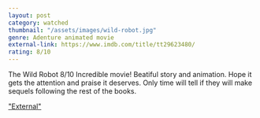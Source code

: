 ```yaml
---
layout: post
category: watched
thumbnail: "/assets/images/wild-robot.jpg"
genre: Adenture animated movie
external-link: https://www.imdb.com/title/tt29623480/
rating: 8/10
---
```

The Wild Robot
8/10
Incredible movie! Beatiful story and animation. Hope it gets the attention and praise it deserves. Only time will tell if they will make sequels following the rest of the books.

["External"](https://www.imdb.com/title/tt29623480/)